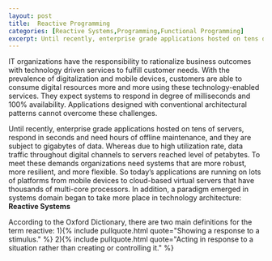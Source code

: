 ```yaml
---
layout: post
title:  Reactive Programming
categories: [Reactive Systems,Programming,Functional Programming]
excerpt: Until recently, enterprise grade applications hosted on tens of servers, respond in seconds and need hours of offline maintenance and they are subject to gigabytes of data. Whereas due to high utilization rate, data traffic throughout digital channels to servers reached level of petabytes. To meet these demands organizations need systems that are more robust, more resilient, and more flexible. So today’s applications are running on lots of platforms from mobile devices to cloud-based virtual servers that have thousands of multi-core processors. In addition, a paradigm emerged in systems domain began to take more place in technology architecture: Reactive Systems
---
```

IT organizations have the responsibility to rationalize business outcomes with technology driven services to fulfill customer needs. With the prevalence of digitalization and mobile devices, customers are able to consume digital resources more and more using these technology-enabled services. They expect systems to respond in degree of milliseconds and 100% availability. Applications designed with conventional architectural patterns cannot overcome these challenges.

Until recently, enterprise grade applications hosted on tens of servers, respond in seconds and need hours of offline maintenance, and they are subject to gigabytes of data. Whereas due to high utilization rate, data traffic throughout digital channels to servers reached level of petabytes. To meet these demands organizations need systems that are more robust, more resilient, and more flexible. So today’s applications are running on lots of platforms from mobile devices to cloud-based virtual servers that have thousands of multi-core processors. In addition, a paradigm emerged in systems domain began to take more place in technology architecture: **Reactive Systems**

According to the Oxford Dictionary, there are two main definitions for the term reactive:
1){% include pullquote.html quote="Showing a response to a stimulus." %}
2){% include pullquote.html quote="Acting in response to a situation rather than creating or controlling it." %}
